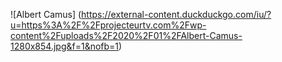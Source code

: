 ![Albert Camus] (https://external-content.duckduckgo.com/iu/?u=https%3A%2F%2Fprojecteurtv.com%2Fwp-content%2Fuploads%2F2020%2F01%2FAlbert-Camus-1280x854.jpg&f=1&nofb=1)

